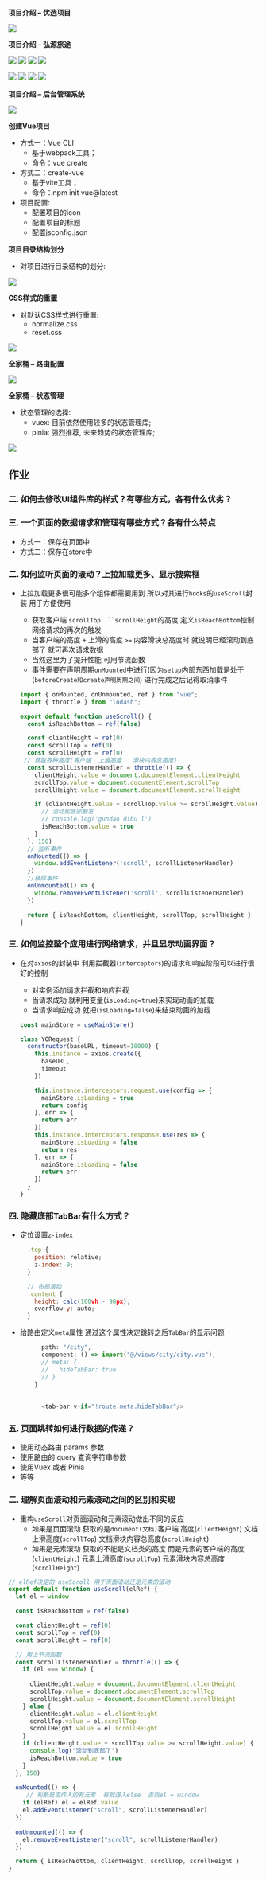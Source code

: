 **项目介绍 – 优选项目**

![](./image/Aspose.Words.8b8911d3-bf6b-46cd-b661-41b95d7e2b85.006.jpeg)

**项目介绍 – 弘源旅途**

![](./image/Aspose.Words.8b8911d3-bf6b-46cd-b661-41b95d7e2b85.007.jpeg) ![](./image/Aspose.Words.8b8911d3-bf6b-46cd-b661-41b95d7e2b85.008.jpeg) ![](./image/Aspose.Words.8b8911d3-bf6b-46cd-b661-41b95d7e2b85.009.jpeg) ![](./image/Aspose.Words.8b8911d3-bf6b-46cd-b661-41b95d7e2b85.010.jpeg)

![](./image/Aspose.Words.8b8911d3-bf6b-46cd-b661-41b95d7e2b85.011.jpeg) ![](./image/Aspose.Words.8b8911d3-bf6b-46cd-b661-41b95d7e2b85.012.jpeg) ![](./image/Aspose.Words.8b8911d3-bf6b-46cd-b661-41b95d7e2b85.013.jpeg) ![](./image/Aspose.Words.8b8911d3-bf6b-46cd-b661-41b95d7e2b85.014.jpeg)


**项目介绍 – 后台管理系统**

![](./image/Aspose.Words.8b8911d3-bf6b-46cd-b661-41b95d7e2b85.015.jpeg)

**创建Vue项目**

- 方式一：Vue CLI
  - 基于webpack工具；
  - 命令：vue create
- 方式二：create-vue
  - 基于vite工具；
  - 命令：npm init vue@latest
- 项目配置:
  - 配置项目的icon
  - 配置项目的标题
  - 配置jsconfig.json


**项目目录结构划分**

- 对项目进行目录结构的划分:

![](./image/Aspose.Words.8b8911d3-bf6b-46cd-b661-41b95d7e2b85.016.png)

**CSS样式的重置**

- 对默认CSS样式进行重置:
  - normalize.css
  - reset.css


![](./image/Aspose.Words.8b8911d3-bf6b-46cd-b661-41b95d7e2b85.017.jpeg)

**全家桶 – 路由配置**

![](./image/Aspose.Words.8b8911d3-bf6b-46cd-b661-41b95d7e2b85.018.jpeg)

**全家桶 – 状态管理**

- 状态管理的选择:
  - vuex: 目前依然使用较多的状态管理库;
  - pinia: 强烈推荐, 未来趋势的状态管理库;


![](./image/Aspose.Words.8b8911d3-bf6b-46cd-b661-41b95d7e2b85.019.jpeg)

## 作业

### 二. 如何去修改UI组件库的样式？有哪些方式，各有什么优劣？

### 三. 一个页面的数据请求和管理有哪些方式？各有什么特点

* 方式一：保存在页面中
* 方式二：保存在store中

### 二. 如何监听页面的滚动？上拉加载更多、显示搜索框

* 上拉加载更多很可能多个组件都需要用到  所以对其进行`hooks`的`useScroll`封装  用于方便使用
  * 获取客户端  `scrollTop  ``scrollHeight`的高度  定义`isReachBottom`控制网络请求的再次的触发
  * 当客户端的高度  `+`  上滑的高度  `>=`  内容滑块总高度时  就说明已经滚动到底部了  就可再次请求数据
  * 当然这里为了提升性能   可用节流函数
  * 事件需要在声明周期`onMounted`中进行(因为`setup`内部东西加载是处于(`beforeCreate和create声明周期之间`)  进行完成之后记得取消事件
  
  ```js
  import { onMounted, onUnmounted, ref } from "vue";
  import { throttle } from "lodash";
  
  export default function useScroll() {
    const isReachBottom = ref(false)
  
    const clientHeight = ref(0)
    const scrollTop = ref(0)
    const scrollHeight = ref(0)
   // 获取各种高度(客户端  上滑高度   滑块内容总高度)
    const scrollListenerHandler = throttle(() => {
      clientHeight.value = document.documentElement.clientHeight
      scrollTop.value = document.documentElement.scrollTop
      scrollHeight.value = document.documentElement.scrollHeight
  
      if (clientHeight.value + scrollTop.value >= scrollHeight.value) {
        // 滚动到底部触发
        // console.log('gundao dibu l')
        isReachBottom.value = true
      }
    }, 150)
    // 监听事件
    onMounted(() => {
      window.addEventListener('scroll', scrollListenerHandler)
    })
    //移除事件
    onUnmounted(() => {
      window.removeEventListener('scroll', scrollListenerHandler)
    })
  
    return { isReachBottom, clientHeight, scrollTop, scrollHeight }
  }
  ```
  

### 三. 如何监控整个应用进行网络请求，并且显示动画界面？

* 在对`axios`的封装中  利用拦截器(`interceptors`)的请求和响应阶段可以进行很好的控制

  * 对实例添加请求拦截和响应拦截
  * 当请求成功  就利用变量(`isLoading=true`)来实现动画的加载
  * 当请求响应成功  就把(`isLoading=false`)来结束动画的加载

  ```js
  const mainStore = useMainStore()
  
  class YORequest {
    constructor(baseURL, timeout=10000) {
      this.instance = axios.create({
        baseURL,
        timeout
      })
  
      this.instance.interceptors.request.use(config => {
        mainStore.isLoading = true
        return config
      }, err => {
        return err
      })
      this.instance.interceptors.response.use(res => {
        mainStore.isLoading = false
        return res
      }, err => {
        mainStore.isLoading = false
        return err
      })
    }
  }
  ```

  

### 四. 隐藏底部TabBar有什么方式？

- 定位设置`z-index`

  ```js
    .top {
      position: relative;
      z-index: 9;
    }
  
    // 布局滚动
    .content {
      height: calc(100vh - 98px);
      overflow-y: auto;
    }
  ```

- 给路由定义`meta`属性   通过这个属性决定跳转之后`TabBar`的显示问题

  ```js
        path: "/city",
        component: () => import("@/views/city/city.vue"),
        // meta: {
        //   hideTabBar: true
        // }
      }
        
        
        <tab-bar v-if="!route.meta.hideTabBar"/>
  ```

### 五. 页面跳转如何进行数据的传递？

* 使用动态路由 params 参数
* 使用路由的 query 查询字符串参数
* 使用Vuex 或者 Pinia
* 等等

### 二. 理解页面滚动和元素滚动之间的区别和实现

* 重构`useScroll`对页面滚动和元素滚动做出不同的反应
  * 如果是页面滚动  获取的是`document(文档)`客户端 高度(`clientHeight`)    文档上滑高度(`scrollTop`)    文档滑块内容总高度(`scrollHeight`)
  * 如果是元素滚动  获取的不能是文档类的高度   而是元素的客户端的高度(`clientHeight`)   元素上滑高度(`scrollTop`)   元素滑块内容总高度(`scrollHeight`)

```js
// elRef决定的 useScroll 用于页面滚动还是元素的滚动
export default function useScroll(elRef) {
  let el = window

  const isReachBottom = ref(false)

  const clientHeight = ref(0)
  const scrollTop = ref(0)
  const scrollHeight = ref(0)

  // 用上节流函数
  const scrollListenerHandler = throttle(() => {
    if (el === window) {
        
      clientHeight.value = document.documentElement.clientHeight
      scrollTop.value = document.documentElement.scrollTop
      scrollHeight.value = document.documentElement.scrollHeight
    } else {
      clientHeight.value = el.clientHeight
      scrollTop.value = el.scrollTop
      scrollHeight.value = el.scrollHeight
    }
    if (clientHeight.value + scrollTop.value >= scrollHeight.value) {
      console.log("滚动到底部了")
      isReachBottom.value = true
    }
  }, 150)
  
  onMounted(() => {
     // 判断是否传入的有元素  有就进入else  否则el = window
    if (elRef) el = elRef.value
    el.addEventListener("scroll", scrollListenerHandler)
  })
  
  onUnmounted(() => {
    el.removeEventListener("scroll", scrollListenerHandler)
  })

  return { isReachBottom, clientHeight, scrollTop, scrollHeight }
}

```
